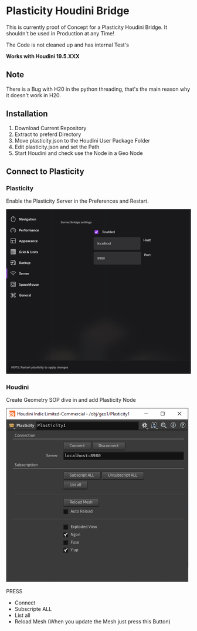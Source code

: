 # Plasticity Houdini Bridge

This is currently proof of Concept for a Plasticity Houdini Bridge.
It shouldn't be used in Production at any Time! 

The Code is not cleaned up and has internal Test's

**Works with Houdini 19.5.XXX**


## Note

There is a Bug with H20 in the python threading, that's the main reason why it doesn't work in H20.   


## Installation

1. Download Current Repository
2. Extract to preferd Directory
3. Move plasticity.json to the Houdini User Package Folder
4. Edit plasticity.json and set the Path
5. Start Houdini and check use the Node in a Geo Node

## Connect to Plasticity

### Plasticity

Enable the Plasticity Server in the Preferences and Restart.

![Plasticity](/help/images/plasticity_preferences_server.png)


### Houdini

Create Geometry SOP dive in and add Plasticity Node

![Houdini](/help/images/houdini_plasticity_parameters.png)

PRESS
* Connect
* Subscripte ALL
* List all
* Reload Mesh (When you update the Mesh just press this Button) 

